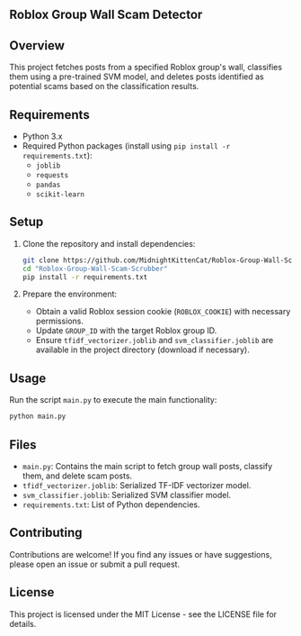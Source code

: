 
## Roblox Group Wall Scam Detector

## Overview

This project fetches posts from a specified Roblox group's wall, classifies them using a pre-trained SVM model, and deletes posts identified as potential scams based on the classification results.

## Requirements

- Python 3.x
- Required Python packages (install using `pip install -r requirements.txt`):
  - `joblib`
  - `requests`
  - `pandas`
  - `scikit-learn`

## Setup

1. Clone the repository and install dependencies:

   ```bash
   git clone https://github.com/MidnightKittenCat/Roblox-Group-Wall-Scam-Scrubber.git
   cd "Roblox-Group-Wall-Scam-Scrubber"
   pip install -r requirements.txt
   ```

2. Prepare the environment:
    - Obtain a valid Roblox session cookie (`ROBLOX_COOKIE`) with necessary permissions.
    - Update `GROUP_ID` with the target Roblox group ID.
    - Ensure `tfidf_vectorizer.joblib` and `svm_classifier.joblib` are available in the project directory (download if necessary).

## Usage

Run the script `main.py` to execute the main functionality:

```bash
python main.py
```

## Files

- `main.py`: Contains the main script to fetch group wall posts, classify them, and delete scam posts.
- `tfidf_vectorizer.joblib`: Serialized TF-IDF vectorizer model.
- `svm_classifier.joblib`: Serialized SVM classifier model.
- `requirements.txt`: List of Python dependencies.

## Contributing

Contributions are welcome! If you find any issues or have suggestions, please open an issue or submit a pull request.

## License

This project is licensed under the MIT License - see the LICENSE file for details.
